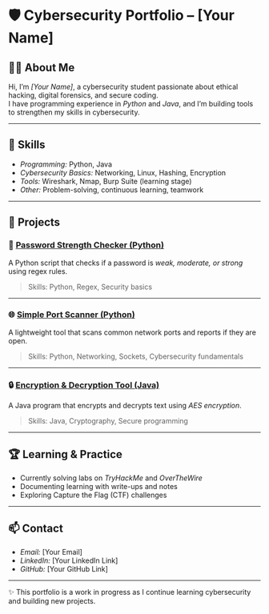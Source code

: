 # 🛡 Cybersecurity Portfolio – [Your Name]

## 👨‍💻 About Me  
Hi, I’m *[Your Name]*, a cybersecurity student passionate about ethical hacking, digital forensics, and secure coding.  
I have programming experience in *Python* and *Java*, and I’m building tools to strengthen my skills in cybersecurity.  

---

## 🔧 Skills  
- *Programming:* Python, Java  
- *Cybersecurity Basics:* Networking, Linux, Hashing, Encryption  
- *Tools:* Wireshark, Nmap, Burp Suite (learning stage)  
- *Other:* Problem-solving, continuous learning, teamwork  

---

## 📂 Projects  

### 🔑 [Password Strength Checker (Python)](./projects/password-checker)  
A Python script that checks if a password is *weak, moderate, or strong* using regex rules.  
> Skills: Python, Regex, Security basics  

---

### 🌐 [Simple Port Scanner (Python)](./projects/port-scanner)  
A lightweight tool that scans common network ports and reports if they are open.  
> Skills: Python, Networking, Sockets, Cybersecurity fundamentals  

---

### 🔒 [Encryption & Decryption Tool (Java)](./projects/encryption-tool)  
A Java program that encrypts and decrypts text using *AES encryption*.  
> Skills: Java, Cryptography, Secure programming  

---

## 🏆 Learning & Practice  
- Currently solving labs on *TryHackMe* and *OverTheWire*  
- Documenting learning with write-ups and notes  
- Exploring Capture the Flag (CTF) challenges  

---

## 📫 Contact  
- *Email:* [Your Email]  
- *LinkedIn:* [Your LinkedIn Link]  
- *GitHub:* [Your GitHub Link]  

---

✨ This portfolio is a work in progress as I continue learning cybersecurity and building new projects.
